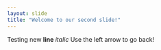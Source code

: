 ```yaml
---
layout: slide
title: "Welcome to our second slide!"
---
```

Testing new **line** *italic*
Use the left arrow to go back!
